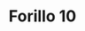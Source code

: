 ---
title: 'Forillo 10'
description: ''
credit: 'Place Holder'
style: ''
project: 'Forillo'
type: 'photo'
pathToImage: '/gallery/forillo/forillo-10.jpg'
alt: 'Forillo 10'
width: 2160
height: 1440
...